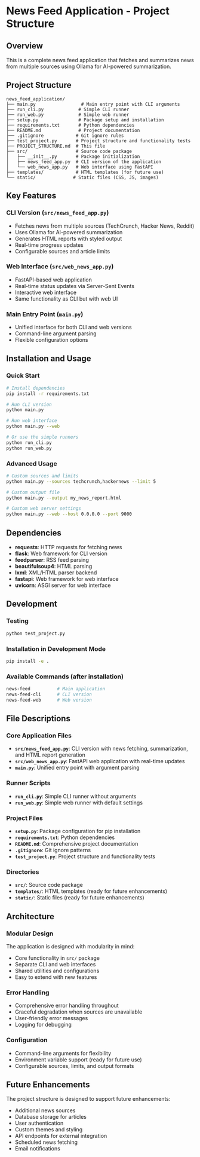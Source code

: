 # News Feed Application - Project Structure

## Overview
This is a complete news feed application that fetches and summarizes news from multiple sources using Ollama for AI-powered summarization.

## Project Structure
```
news_feed_application/
├── main.py                 # Main entry point with CLI arguments
├── run_cli.py             # Simple CLI runner
├── run_web.py             # Simple web runner
├── setup.py               # Package setup and installation
├── requirements.txt       # Python dependencies
├── README.md              # Project documentation
├── .gitignore            # Git ignore rules
├── test_project.py       # Project structure and functionality tests
├── PROJECT_STRUCTURE.md  # This file
├── src/                  # Source code package
│   ├── __init__.py       # Package initialization
│   ├── news_feed_app.py  # CLI version of the application
│   └── web_news_app.py   # Web interface using FastAPI
├── templates/            # HTML templates (for future use)
└── static/              # Static files (CSS, JS, images)
```

## Key Features

### CLI Version (`src/news_feed_app.py`)
- Fetches news from multiple sources (TechCrunch, Hacker News, Reddit)
- Uses Ollama for AI-powered summarization
- Generates HTML reports with styled output
- Real-time progress updates
- Configurable sources and article limits

### Web Interface (`src/web_news_app.py`)
- FastAPI-based web application
- Real-time status updates via Server-Sent Events
- Interactive web interface
- Same functionality as CLI but with web UI

### Main Entry Point (`main.py`)
- Unified interface for both CLI and web versions
- Command-line argument parsing
- Flexible configuration options

## Installation and Usage

### Quick Start
```bash
# Install dependencies
pip install -r requirements.txt

# Run CLI version
python main.py

# Run web interface
python main.py --web

# Or use the simple runners
python run_cli.py
python run_web.py
```

### Advanced Usage
```bash
# Custom sources and limits
python main.py --sources techcrunch,hackernews --limit 5

# Custom output file
python main.py --output my_news_report.html

# Custom web server settings
python main.py --web --host 0.0.0.0 --port 9000
```

## Dependencies
- **requests**: HTTP requests for fetching news
- **flask**: Web framework for CLI version
- **feedparser**: RSS feed parsing
- **beautifulsoup4**: HTML parsing
- **lxml**: XML/HTML parser backend
- **fastapi**: Web framework for web interface
- **uvicorn**: ASGI server for web interface

## Development

### Testing
```bash
python test_project.py
```

### Installation in Development Mode
```bash
pip install -e .
```

### Available Commands (after installation)
```bash
news-feed          # Main application
news-feed-cli      # CLI version
news-feed-web      # Web version
```

## File Descriptions

### Core Application Files
- **`src/news_feed_app.py`**: CLI version with news fetching, summarization, and HTML report generation
- **`src/web_news_app.py`**: FastAPI web application with real-time updates
- **`main.py`**: Unified entry point with argument parsing

### Runner Scripts
- **`run_cli.py`**: Simple CLI runner without arguments
- **`run_web.py`**: Simple web runner with default settings

### Project Files
- **`setup.py`**: Package configuration for pip installation
- **`requirements.txt`**: Python dependencies
- **`README.md`**: Comprehensive project documentation
- **`.gitignore`**: Git ignore patterns
- **`test_project.py`**: Project structure and functionality tests

### Directories
- **`src/`**: Source code package
- **`templates/`**: HTML templates (ready for future enhancements)
- **`static/`**: Static files (ready for future enhancements)

## Architecture

### Modular Design
The application is designed with modularity in mind:
- Core functionality in `src/` package
- Separate CLI and web interfaces
- Shared utilities and configurations
- Easy to extend with new features

### Error Handling
- Comprehensive error handling throughout
- Graceful degradation when sources are unavailable
- User-friendly error messages
- Logging for debugging

### Configuration
- Command-line arguments for flexibility
- Environment variable support (ready for future use)
- Configurable sources, limits, and output formats

## Future Enhancements
The project structure is designed to support future enhancements:
- Additional news sources
- Database storage for articles
- User authentication
- Custom themes and styling
- API endpoints for external integration
- Scheduled news fetching
- Email notifications 